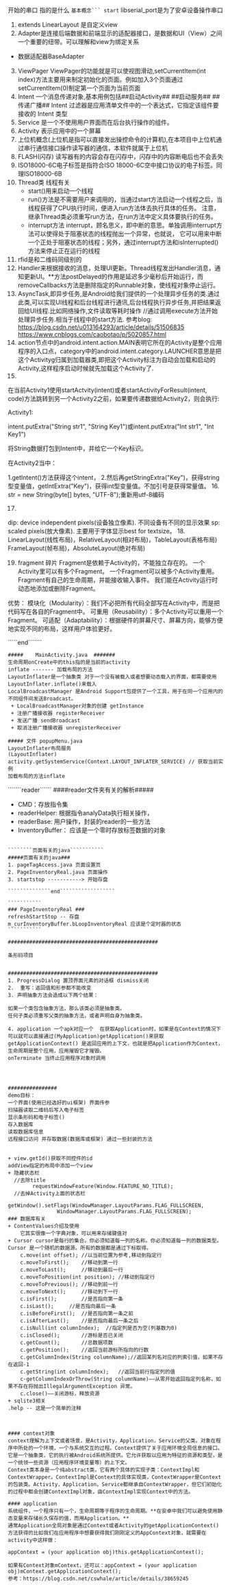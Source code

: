 开始的串口 指的是什么
``````基本概念``` start``````
libserial_port是为了安卓设备操作串口
1. extends LinearLayout 是自定义view
2. Adapter是连接后端数据和前端显示的适配器接口，是数据和UI（View）之间一个重要的纽带。可以理解和view为绑定关系
 + 数据适配器BaseAdapter

3. ViewPager ViewPager的功能就是可以使视图滑动,setCurrentItem(int index)方法主要用来制定初始化的页面。例如加入3个页面通过setCurrentItem(0)制定第一个页面为当前页面
4. Intent 一个消息传递对象,基本用例包括##启动Activity## ##启动服务## ## 传递广播## Intent 过滤器是应用清单文件中的一个表达式，它指定该组件要接收的 Intent 类型
5. Service 是一个不使用用户界面而在后台执行操作的组件。
6. Activity 表示应用中的一个屏幕
7. 上位机概念(上位机是指可以直接发出操控命令的计算机),在本项目中上位机通过串行通信接口操作读写器的通信，本软件就属于上位机
8. FLASH(闪存) 读写器有的内容会存在闪存中，闪存中的内容断电后也不会丢失
9. ISO18000-6C电子标签是指符合ISO 18000-6C空中接口协议的电子标签。同理ISO18000-6B
10. Thread类 线程有关 
    + start()用来启动一个线程 
    + run()方法是不需要用户来调用的，当通过start方法启动一个线程之后，当线程获得了CPU执行时间，便进入run方法体去执行具体的任务。
      注意，继承Thread类必须重写run方法，在run方法中定义具体要执行的任务。
    + interrupt方法 interrupt，顾名思义，即中断的意思。单独调用interrupt方法可以使得处于阻塞状态的线程抛出一个异常，也就说，
      它可以用来中断一个正处于阻塞状态的线程；另外，通过interrupt方法和isInterrupted()方法来停止正在运行的线程
11. rfid是和二维码同级别的
12. Handler来根据接收的消息，处理UI更新。Thread线程发出Handler消息，通知更新UI。**方法postDelayed的作用是延迟多少毫秒后开始运行，而removeCallbacks方法是删除指定的Runnable对象，使线程对象停止运行。
13. AsyncTask,即异步任务,是Android给我们提供的一个处理异步任务的类.通过此类,可以实现UI线程和后台线程进行通讯,后台线程执行异步任务,并把结果返回给UI线程.比如网络操作,文件读取等耗时操作  //通过调用execute方法开始处理异步任务.相当于线程中的start方法.
参考blog: https://blog.csdn.net/u013164293/article/details/51506835 https://www.cnblogs.com/caobotao/p/5020857.html
14. <action android:name="android.intent.action.MAIN" /> action节点中的android.intent.action.MAIN表明它所在的Activity是整个应用程序的入口点，category中的android.intent.category.LAUNCHER意思是把这个Activityg归属到加载器类,即把这个Activity标注为自动会加载和启动的Activity,这样程序启动时候就先加载这个Activity了.
15. 
在当前Activity1使用startActvity(intent)或者startActivityForResult(intent, code)方法跳转到另一个Activity2之前，如果要传递数据给Activity2，则会执行:

Activity1:

intent.putExtra("String str1", "String Key1")或intent.putExtra("Int str1", "Int Key1")

将String数据打包到Intent中，并给它一个Key标识。

在Activity2当中：

1.getIntent()方法获得这个intent，
2.然后再getStringExtra("Key")，获得string型变量值，getIntExtra("Key")，获得int型变量值。不加引号是获得常量值。
16. str = new String(byte[] bytes, "UTF-8");重新用utf-8编码

17. 
dip: device independent pixels(设备独立像素). 不同设备有不同的显示效果
sp: scaled pixels(放大像素). 主要用于字体显示best for textsize。
18. LinearLayout(线性布局)，RelativeLayout(相对布局)，TableLayout(表格布局) FrameLayout(帧布局)，AbsoluteLayout(绝对布局)


19. fragment 碎片
Fragment是依赖于Activity的，不能独立存在的。
一个Activity里可以有多个Fragment。
一个Fragment可以被多个Activity重用。
Fragment有自己的生命周期，并能接收输入事件。
我们能在Activity运行时动态地添加或删除Fragment。

优势：
模块化（Modularity）：我们不必把所有代码全部写在Activity中，而是把代码写在各自的Fragment中。
可重用（Reusability）：多个Activity可以重用一个Fragment。
可适配（Adaptability）：根据硬件的屏幕尺寸、屏幕方向，能够方便地实现不同的布局，这样用户体验更好。



`````end```````


````
#####    MainActivity.java  #######
生命周期onCreate中的this指的是当前的activity
inflate ------- 加载布局的方法
LayoutInflater是一个抽象类 对于一个没有被载入或者想要动态载入的界面，都需要使用LayoutInflater.inflate()来载入
LocalBroadcastManager 是Android Support包提供了一个工具，用于在同一个应用内的不同组件间发送Broadcast。
 + LocalBroadcastManager对象的创建 getInstance
 + 注册广播接收器 registerReceiver
 + 发送广播 sendBroadcast
 + 取消注册广播接收器 unregisterReceiver

````



````
##### 文件 popupMenu.java
LayoutInflater布局服务
(LayoutInflater) activity.getSystemService(Context.LAYOUT_INFLATER_SERVICE) // 获取当前实例
加载布局的方法inflate

````


```````reader``````
####reader文件夹有关的解析#####
 + CMD：存放指令集
 + readerHelper: 根据指令analyData执行相关操作，
 + readerBase: 用户操作，封装的reader的一些方法
 + InventoryBuffer： 应该是一个零时存放标签数据的对象
```````````````````

````````页面有关的java```````````
#####页面有关的java###
1. pageTagAccess.java 页面设置页
2. PageInventoryReal.java 页面操作
3. startstop -----------> 开始存盘

``````````````end``````````````````

```````````
### PageInventoryReal ###
refreshStartStop -- 存盘
m_curInventoryBuffer.bLoopInventoryReal 应该是个定时器的状态
```````````

#################################################

条形码项目


#################################################
1. ProgressDialog 置顶界面元素的对话框 dismiss关闭
2.  重写：返回值和形参都不能改变
3. 声明抽象方法会造成以下两个结果：

如果一个类包含抽象方法，那么该类必须是抽象类。
任何子类必须重写父类的抽象方法，或者声明自身为抽象类。

4. application 一个apk对应一个  在获取Application时，如果是在Context的情况下可以就可以直接通过(MyApplication)getApplication()来获取getApplicationContext() 是返回应用的上下文，也就是把Application作为Context，生命周期是整个应用，应用摧毁它才摧毁。
onTerminate 当终止应用程序对象时调用




################
demo目标：
一个界面(使用已经选好的ui框架) 界面传参
扫描器读取二维码后写入电子标签
显示条形码和电子标签()
存入数据库
读取数据库信息
远程接口访问 并存取数据(数据库或框架) 通过一些封装的方法


+ view.getId()获取不同控件的id
addView指定的布局中添加一个view
+ 隐藏状态栏
  //去除title
		requestWindowFeature(Window.FEATURE_NO_TITLE);
  //去掉Activity上面的状态栏        
		getWindow().setFlags(WindowManager.LayoutParams.FLAG_FULLSCREEN,
                WindowManager.LayoutParams.FLAG_FULLSCREEN);
### 数据库有关
+ ContentValues介绍及使用
	它其实很像一个字典对象，可以用来存储键值对
+ Cursor cursor是每行的集合。你必须知道每一列的名称。你必须知道每一列的数据类型。Cursor 是一个随机的数据源。所有的数据都是通过下标取得。
	c.move(int offset); //以当前位置为参考,移动到指定行  
	c.moveToFirst();    //移动到第一行  
	c.moveToLast();     //移动到最后一行  
	c.moveToPosition(int position); //移动到指定行  
	c.moveToPrevious(); //移动到前一行  
	c.moveToNext();     //移动到下一行  
	c.isFirst();        //是否指向第一条  
	c.isLast();     //是否指向最后一条  
	c.isBeforeFirst();  //是否指向第一条之前  
	c.isAfterLast();    //是否指向最后一条之后  
	c.isNull(int columnIndex);  //指定列是否为空(列基数为0)  
	c.isClosed();       //游标是否已关闭  
	c.getCount();       //总数据项数  
	c.getPosition();    //返回当前游标所指向的行数  
	c.getColumnIndex(String columnName);//返回某列名对应的列索引值，如果不存在返回-1  
	c.getString(int columnIndex);   //返回当前行指定列的值  
	c·getColumnIndexOrThrow(String columnName)——从零开始返回指定列名称，如果不存在将抛出IllegalArgumentException 异常。
	c.close()——关闭游标，释放资源
+ sqlite3相关
.help -- 这是一个简单的注释



#### context对象
context理解为上下文或者场景，是Activity，Application，Service的父类。对象在程序中所处的一个环境，一个与系统交互的过程。Context提供了关于应用环境全局信息的接口。它是一个抽象类，它的执行被Android系统所提供。它允许获取以应用为特征的资源和类型，是一个统领一些资源（应用程序环境变量等）的上下文。
Context类本身是一个纯abstract类，它有两个具体的实现子类：ContextImpl和ContextWrapper。ContextImpl是Context的具体实现类，ContextWrapper是Context的包装类。Activity，Application，Service都继承自ContextWrapper，但它们初始化的过程中都会创建ContextImpl对象，由ContextImpl实现Context中的方法。

#### application
系统组件，一个程序只有一个，生命周期等于程序的生命周期。**在安卓中我们可以避免使用静态变量来存储长久保存的值，而用Application。**
通常Application全局对象是通过Context或者Activity的getApplicationContext()方法获得的比如我们在应用程序中想要获得我们刚刚定义的AppContext对象，就需要在activity中这样做：

appContext = (your application obj)this.getApplicationContext();

如果有Context对象mContext，还可以：appContext = (your application obj)mContext.getApplicationContext();
参考：https://blog.csdn.net/cswhale/article/details/38659245



